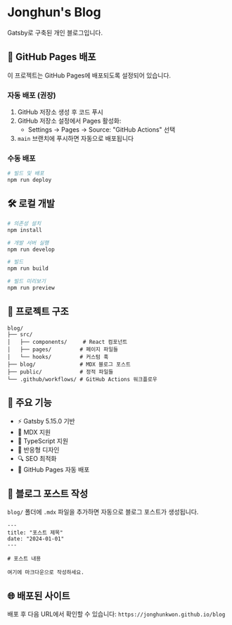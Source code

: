 # Jonghun's Blog

Gatsby로 구축된 개인 블로그입니다.

## 🚀 GitHub Pages 배포

이 프로젝트는 GitHub Pages에 배포되도록 설정되어 있습니다.

### 자동 배포 (권장)

1. GitHub 저장소 생성 후 코드 푸시
2. GitHub 저장소 설정에서 Pages 활성화:
   - Settings → Pages → Source: "GitHub Actions" 선택
3. `main` 브랜치에 푸시하면 자동으로 배포됩니다

### 수동 배포

```bash
# 빌드 및 배포
npm run deploy
```

## 🛠️ 로컬 개발

```bash
# 의존성 설치
npm install

# 개발 서버 실행
npm run develop

# 빌드
npm run build

# 빌드 미리보기
npm run preview
```

## 📁 프로젝트 구조

```
blog/
├── src/
│   ├── components/     # React 컴포넌트
│   ├── pages/         # 페이지 파일들
│   └── hooks/         # 커스텀 훅
├── blog/              # MDX 블로그 포스트
├── public/            # 정적 파일들
└── .github/workflows/ # GitHub Actions 워크플로우
```

## 🔧 주요 기능

- ⚡ Gatsby 5.15.0 기반
- 📝 MDX 지원
- 🎨 TypeScript 지원
- 📱 반응형 디자인
- 🔍 SEO 최적화
- 🚀 GitHub Pages 자동 배포

## 📝 블로그 포스트 작성

`blog/` 폴더에 `.mdx` 파일을 추가하면 자동으로 블로그 포스트가 생성됩니다.

```mdx
---
title: "포스트 제목"
date: "2024-01-01"
---

# 포스트 내용

여기에 마크다운으로 작성하세요.
```

## 🌐 배포된 사이트

배포 후 다음 URL에서 확인할 수 있습니다:
`https://jonghunkwon.github.io/blog`